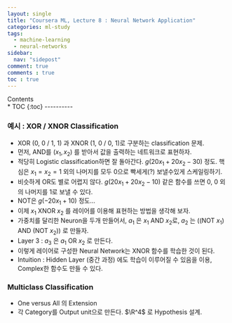 ```yaml
---
layout: single
title: "Coursera ML, Lecture 8 : Neural Network Application"
categories: ml-study
tags:
  - machine-learning
  - neural-networks
sidebar:
  nav: "sidepost"
comment: true
comments : true
toc : true
---
```

<div id="toc">
Contents
</div>
* TOC
{:toc}
----------

### 예시 : XOR / XNOR Classification
- XOR (0, 0 / 1, 1) 과 XNOR (1, 0 / 0, 1)로 구분하는 classification 문제. 
- 먼저, AND를 $(x_1, x_2)$ 를 받아서 값을 출력하는 네트워크로 표현하자. 
- 적당히 Logistic classification하면 잘 돌아간다. $g(20 x_1 + 20 x_2 - 30)$ 정도. 핵심은 $x_1 = x_2 = 1$ 외의 나머지를 모두 0으로 빡세게(?) 보낼수있게 스케일링하기.
- 비슷하게 OR도 별로 어렵지 않다. $g(20 x_1 + 20x_2 -10)$ 같은 함수를 쓰면 0, 0 외의 나머지를 1로 보낼 수 있다.
- NOT은 $g(-20x_1 + 10)$ 정도...
- 이제 $x_1$ XNOR $x_2$ 를 레이어를 이용해 표현하는 방법을 생각해 보자. 
- 가중치를 달리한 Neuron을 두개 만들어서, $a_1$ 은 $x_1$ AND $x_2$로, $a_2$ 는 ((NOT $x_1$) AND (NOT $x_2$)) 로 만들자.
- Layer 3 : $a_3$ 은 $a_1$ OR $x_2$ 로 만든다. 
- 이렇게 레이어로 구성한 Neural Network는 XNOR 함수를 학습한 것이 된다.
- Intuition : Hidden Layer (중간 과정) 에도 학습이 이루어질 수 있음을 이용, Complex한 함수도 만들 수 있다.

### Multiclass Classification
- One versus All 의 Extension
- 각 Category를 Output unit으로 만든다. $\R^4$ 로 Hypothesis 설계.